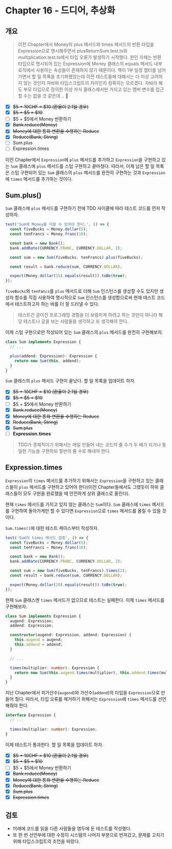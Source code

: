 # Chapter 16 - 드디어, 추상화

## 개요

> 이전 Chapter에서 Money의 plus 메서드와 times 메서드의 반환 타입을 Expression으로 명시해주면서 plusReturnSum.test.ts와 multiplication.test.ts에서 타입 오류가 발생하기 시작했다. 원인 자체는 반환 타입으로 명시되어 있는 Expression에 Money 클래스의 equals 메서드 내부 로직에서 사용하는 속성들이 존재하지 않기 때문이다. 책이 1부 일정 챕터를 넘어가면서 할 일 목록을 초기화했었는데 이전 테스트들에 대해서는 더 이상 고려하지 않는 것인지 자바와 타입스크립트의 차이인지 정확히는 모르겠다. 자바라 해도 부모 타입으로 정의한 이상 자식 클래스에서만 가지고 있는 멤버 변수를 접근할 수는 없을 것 같은데 .. 🫠

- [x] ~~$5 + 10CHF = $10 (환율이 2:1일 경우)~~
- [x] ~~$5 + $5 = $10~~
- [ ] $5 + $5에서 Money 반환하기
- [x] ~~Bank.reduce(Money)~~
- [x] ~~Money에 대한 통화 변환을 수행하는 Reduce~~
- [x] ~~Reduce(Bank, String)~~
- [ ] Sum.plus
- [ ] Expression.times

이전 Chapter에서 `Expression`에 `plus` 메서드를 추가하고 `Expression`을 구현하고 있는 `Sum` 클래스에 `plus` 메서드를 스텁 구현하고 끝마쳤다. 따라서, 이제 남은 할 일 목록은 스텁 구현되어 있는 `Sum` 클래스의 `plus` 메서드를 완전히 구현하는 것과 `Expression`에 `times` 메서드를 추가하는 것이다.

## Sum.plus()

`Sum` 클래스에 `plus` 메서드를 구현하기 전에 TDD 사이클에 따라 테스트 코드를 먼저 작성하자.

```typescript
test('Sum에 Money를 더할 수 있어야 한다.', () => {
  const fiveBucks = Money.dollar(5);
  const tenFrancs = Money.franc(10);

  const bank = new Bank();
  bank.addRate(CURRENCY.FRANC, CURRENCY.DOLLAR, 2);

  const sum = new Sum(fiveBucks, tenFrancs).plus(fiveBucks);

  const result = bank.reduce(sum, CURRENCY.DOLLAR);

  expect(Money.dollar(15).equals(result)).toBe(true);
});
```

`fiveBucks`와 `tenFancs`를 `plus` 메서드로 더해 `Sum` 인스턴스를 생성할 수도 있지만 생성자 함수를 직접 사용하여 명시적으로 `Sum` 인스턴스를 생성함으로써 현재 테스트 코드에서 테스트하고자 하는 바를 더 잘 드러낼 수 있다.

> 테스트건 글이건 프로그래밍 경험을 더 보람차게 하려고 하는 것만이 아니라 해당 테스트나 글을 보는 사람들을 생각하고 또 생각해야 한다.

이제 스텁 구현으로만 작성되어 있는 `Sum` 클래스의 `plus` 메서드를 완전히 구현해보자.

```typescript
class Sum implements Expression {
  // ...

  plus(addend: Expression): Expression {
    return new Sum(this, addend);
  }
}
```

`Sum` 클래스의 `plus` 메서드 구현이 끝났다. 할 일 목록을 업데이트 하자.

- [x] ~~$5 + 10CHF = $10 (환율이 2:1일 경우)~~
- [x] ~~$5 + $5 = $10~~
- [ ] $5 + $5에서 Money 반환하기
- [x] ~~Bank.reduce(Money)~~
- [x] ~~Money에 대한 통화 변환을 수행하는 Reduce~~
- [x] ~~Reduce(Bank, String)~~
- [x] ~~Sum.plus~~
- [ ] **Expression.times**

> TDD가 경제적이기 위해서는 매일 만들어 내는 코드의 줄 수가 두 배가 되거나 동일한 기능을 구현하되 절반의 줄 수로 해내야 한다.

## Expression.times

`Expression`의 `times` 메서드를 추가하기 위해서는 `Expression`을 구현하고 있는 클래스들이 `plus` 메서드를 구현하고 있어야 한다(이전 Chapter들에서도 그랬듯이 하위 클래스들이 모두 구현을 완료했을 때 안전하게 상위 클래스로 올린다).

현재 `times` 메서드를 가지고 있지 않는 클래스는 `Sum`이다. `Sum` 클래스에 `times` 메서드를 구현하여 돌아가게만 할 수 있다면 `Expression`으로 `times` 메서드를 올릴 수 있을 것이다.

`Sum.times()`에 대한 테스트 케이스부터 작성하자.

```typescript
test('Sum의 times 메서드 검증', () => {
  const fiveBucks = Money.dollar(5);
  const tenFrancs = Money.franc(10);

  const bank = new Bank();
  bank.addRate(CURRENCY.FRANC, CURRENCY.DOLLAR, 2);

  const sum = new Sum(fiveBucks, tenFrancs).times(2);
  const result = bank.reduce(sum, CURRENCY.DOLLAR);

  expect(Money.dollar(20).equals(result)).toBe(true);
});
```

현재 `Sum` 클래스엔 `times` 메서드가 없으므로 테스트는 실패한다. 이제 `times` 메서드를 구현해보자.

```typescript
class Sum implements Expression {
  augend: Expression;
  addend: Expression;

  constructor(augend: Expression, addend: Expression) {
    this.augend = augend;
    this.addend = addend;
  }

  // ...

  times(multiplier: number): Expression {
    return new Sum(this.augend.times(multiplier), this.addend.times(multiplier));
  }
}
```

지난 Chapter에서 피가산수(`augend`)와 가산수(`addend`)의 타입을 `Expression`으로 만들어 줬다. 따라서, 타입 오류를 제거하기 위해서는 `Expression`에 `times` 메서드를 선언해줘야 한다.

```typescript
interface Expression {
  // ...

  times(multiplier: number): Expression;
}
```

이제 테스트가 통과한다. 할 일 목록을 업데이트 하자.

- [x] ~~$5 + 10CHF = $10 (환율이 2:1일 경우)~~
- [x] ~~$5 + $5 = $10~~
- [ ] $5 + $5에서 Money 반환하기
- [x] ~~Bank.reduce(Money)~~
- [x] ~~Money에 대한 통화 변환을 수행하는 Reduce~~
- [x] ~~Reduce(Bank, String)~~
- [x] ~~Sum.plus~~
- [x] ~~Expression.times~~

## 검토

- 미래에 코드를 읽을 다른 사람들을 염두에 둔 테스트를 작성했다.
- 또 한 번 선언부에 대한 수정이 시스템의 나머지 부분으로 번져갔고, 문제를 고치기 위해 타입스크립트의 조언을 따랐다.
